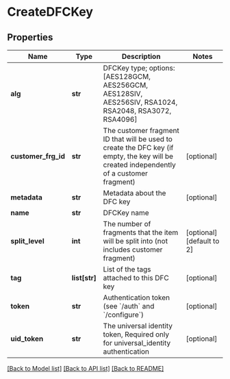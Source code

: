 # CreateDFCKey

## Properties
Name | Type | Description | Notes
------------ | ------------- | ------------- | -------------
**alg** | **str** | DFCKey type; options: [AES128GCM, AES256GCM, AES128SIV, AES256SIV, RSA1024, RSA2048, RSA3072, RSA4096] | 
**customer_frg_id** | **str** | The customer fragment ID that will be used to create the DFC key (if empty, the key will be created independently of a customer fragment) | [optional] 
**metadata** | **str** | Metadata about the DFC key | [optional] 
**name** | **str** | DFCKey name | 
**split_level** | **int** | The number of fragments that the item will be split into (not includes customer fragment) | [optional] [default to 2]
**tag** | **list[str]** | List of the tags attached to this DFC key | [optional] 
**token** | **str** | Authentication token (see &#x60;/auth&#x60; and &#x60;/configure&#x60;) | [optional] 
**uid_token** | **str** | The universal identity token, Required only for universal_identity authentication | [optional] 

[[Back to Model list]](../README.md#documentation-for-models) [[Back to API list]](../README.md#documentation-for-api-endpoints) [[Back to README]](../README.md)


